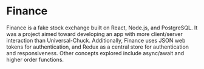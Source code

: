 # Finance
Finance is a fake stock exchange built on React, Node.js, and PostgreSQL. It was a project aimed toward developing an app with more client/server interaction than Universal-Chuck. Additionally, Finance uses JSON web tokens for authentication, and Redux as a central store for authentication and responsiveness. Other concepts explored include async/await and higher order functions.
